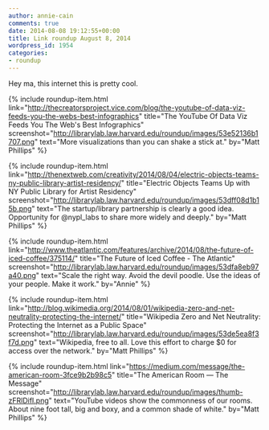 ```yaml
---
author: annie-cain
comments: true
date: 2014-08-08 19:12:55+00:00
title: Link roundup August 8, 2014
wordpress_id: 1954
categories:
- roundup
---
```


Hey ma, this internet this is pretty cool.

{% include roundup-item.html
  link="http://thecreatorsproject.vice.com/blog/the-youtube-of-data-viz-feeds-you-the-webs-best-infographics"
  title="The YouTube Of Data Viz Feeds You The Web's Best Infographics"
  screenshot="http://librarylab.law.harvard.edu/roundup/images/53e52136b1707.png"
  text="More visualizations than you can shake a stick at."
  by="Matt Phillips"
%}

{% include roundup-item.html
  link="http://thenextweb.com/creativity/2014/08/04/electric-objects-teams-ny-public-library-artist-residency/"
  title="Electric Objects Teams Up with NY Public Library for Artist Residency"
  screenshot="http://librarylab.law.harvard.edu/roundup/images/53dff08d1b15b.png"
  text="The startup/library partnership is clearly a good idea. Opportunity for @nypl_labs to share more widely and deeply."
  by="Matt Phillips"
%}

{% include roundup-item.html
  link="http://www.theatlantic.com/features/archive/2014/08/the-future-of-iced-coffee/375114/"
  title="The Future of Iced Coffee - The Atlantic"
  screenshot="http://librarylab.law.harvard.edu/roundup/images/53dfa8eb97a40.png"
  text="Scale the right way. Avoid the devil poodle. Use the ideas of your people. Make it work."
  by="Annie"
%}

{% include roundup-item.html
  link="http://blog.wikimedia.org/2014/08/01/wikipedia-zero-and-net-neutrality-protecting-the-internet/"
  title="Wikipedia Zero and Net Neutrality: Protecting the Internet as a Public Space"
  screenshot="http://librarylab.law.harvard.edu/roundup/images/53de5ea8f3f7d.png"
  text="Wikipedia, free to all. Love this effort to charge $0 for access over the network."
  by="Matt Phillips"
%}

{% include roundup-item.html
  link="https://medium.com/message/the-american-room-3fce9b2b98c5"
  title="The American Room — The Message"
  screenshot="http://librarylab.law.harvard.edu/roundup/images/thumb-zFRlDifI.png"
  text="YouTube videos show the commonness of our rooms. About nine foot tall, big and boxy, and a common shade of white."
  by="Matt Phillips"
%}
